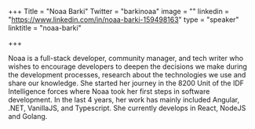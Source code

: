 +++
Title = "Noaa Barki"
Twitter = "barkinoaa"
image = ""
linkedin = "https://www.linkedin.com/in/noaa-barki-159498163"
type = "speaker"
linktitle = "noaa-barki"

+++

Noaa is a full-stack developer, community manager, and tech writer who wishes to encourage developers to deepen the decisions we make during the development processes, research about the technologies we use and share our knowledge. She started her journey in the 8200 Unit of the IDF Intelligence forces where Noaa took her first steps in software development. In the last 4 years, her work has mainly included Angular, .NET, VanillaJS, and Typescript. She currently develops in React, NodeJS and Golang.
